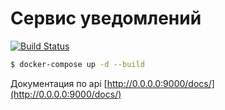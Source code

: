 # Сервис уведомлений

[![Build Status](https://github.com/turkpenbayev/notifications/actions/workflows/django.yml/?badge.svg?branch=master)](https://github.com/turkpenbayev/notifications/actions/workflows/django.yml/?badge.svg?branch=master)


```sh
$ docker-compose up -d --build
```

Документация по api [http://0.0.0.0:9000/docs/](http://0.0.0.0:9000/docs/)
